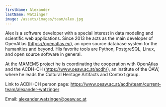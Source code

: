 ```yaml
---
firstName: Alexander
lastName: Watzinger
image: /assets/images/team/alex.jpg
---
```

Alex is a software developer with a special interest in data modeling and scientific web applications. Since 2013 he acts as the main developer of OpenAtlas (<https://openatlas.eu>), an open source database system for the humanities and beyond. His favorite tools are Python, PostgreSQL, Linux, and open source software in general.

At the MAMEMS project he is coordinating the cooperation with OpenAtlas and the ACDH-CH (<https://www.oeaw.ac.at/acdh/>), an institute of the ÖAW, where he leads the Cultural Heritage Artifacts and Context group.

Link to ACDH-CH person page: <https://www.oeaw.ac.at/acdh/team/current-team/alexander-watzinger>

Email: [alexander.watzinger@oeaw.ac.at](alexander.watzinger@oeaw.ac.at)
